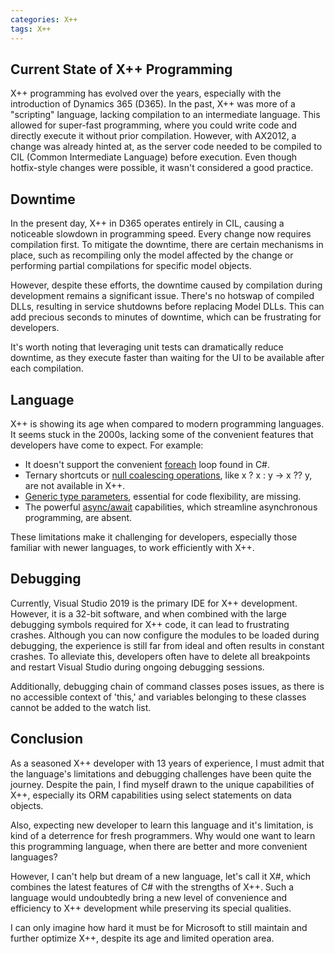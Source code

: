 ```yaml
---
categories: X++
tags: X++
---
```

## Current State of X++ Programming
X++ programming has evolved over the years, especially with the introduction of Dynamics 365 (D365). In the past, X++ was more of a "scripting" language, lacking compilation to an intermediate language. This allowed for super-fast programming, where you could write code and directly execute it without prior compilation. However, with AX2012, a change was already hinted at, as the server code needed to be compiled to CIL (Common Intermediate Language) before execution. Even though hotfix-style changes were possible, it wasn't considered a good practice.

## Downtime
In the present day, X++ in D365 operates entirely in CIL, causing a noticeable slowdown in programming speed. Every change now requires compilation first. To mitigate the downtime, there are certain mechanisms in place, such as recompiling only the model affected by the change or performing partial compilations for specific model objects.

However, despite these efforts, the downtime caused by compilation during development remains a significant issue. There's no hotswap of compiled DLLs, resulting in service shutdowns before replacing Model DLLs. This can add precious seconds to minutes of downtime, which can be frustrating for developers.

It's worth noting that leveraging unit tests can dramatically reduce downtime, as they execute faster than waiting for the UI to be available after each compilation.

## Language
X++ is showing its age when compared to modern programming languages. It seems stuck in the 2000s, lacking some of the convenient features that developers have come to expect. For example:

- It doesn't support the convenient [foreach](https://learn.microsoft.com/en-us/dotnet/csharp/language-reference/statements/iteration-statements#the-foreach-statement) loop found in C#.
- Ternary shortcuts or [null coalescing operations](https://learn.microsoft.com/en-us/dotnet/csharp/language-reference/operators/null-coalescing-operator), like x ? x : y -> x ?? y, are not available in X++.
- [Generic type parameters](https://learn.microsoft.com/en-us/dotnet/csharp/programming-guide/generics/generic-type-parameters), essential for code flexibility, are missing.
- The powerful [async/await](https://learn.microsoft.com/en-us/dotnet/csharp/asynchronous-programming/async-scenarios) capabilities, which streamline asynchronous programming, are absent.

These limitations make it challenging for developers, especially those familiar with newer languages, to work efficiently with X++.

## Debugging
Currently, Visual Studio 2019 is the primary IDE for X++ development. However, it is a 32-bit software, and when combined with the large debugging symbols required for X++ code, it can lead to frustrating crashes. Although you can now configure the modules to be loaded during debugging, the experience is still far from ideal and often results in constant crashes. To alleviate this, developers often have to delete all breakpoints and restart Visual Studio during ongoing debugging sessions.

Additionally, debugging chain of command classes poses issues, as there is no accessible context of 'this,' and variables belonging to these classes cannot be added to the watch list.

## Conclusion
As a seasoned X++ developer with 13 years of experience, I must admit that the language's limitations and debugging challenges have been quite the journey. Despite the pain, I find myself drawn to the unique capabilities of X++, especially its ORM capabilities using select statements on data objects.

Also, expecting new developer to learn this language and it's limitation, is kind of a deterrence for fresh programmers. Why would one want to learn this programming language, when there are better and more convenient languages?

However, I can't help but dream of a new language, let's call it X#, which combines the latest features of C# with the strengths of X++. Such a language would undoubtedly bring a new level of convenience and efficiency to X++ development while preserving its special qualities.

I can only imagine how hard it must be for Microsoft to still maintain and further optimize X++, despite its age and limited operation area.
